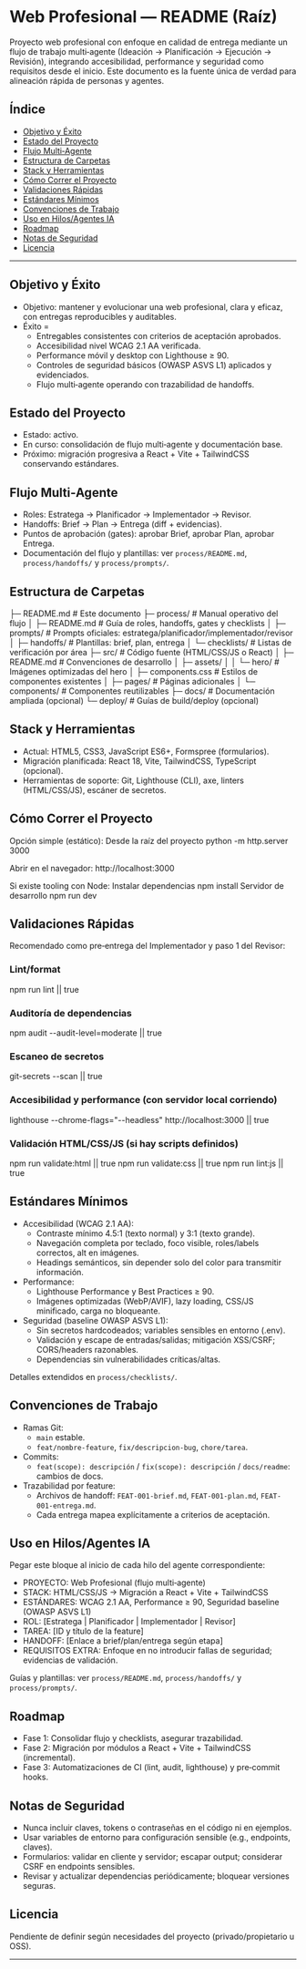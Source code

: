 # Web Profesional — README (Raíz)

Proyecto web profesional con enfoque en calidad de entrega mediante un flujo de trabajo multi‑agente (Ideación → Planificación → Ejecución → Revisión), integrando accesibilidad, performance y seguridad como requisitos desde el inicio. Este documento es la fuente única de verdad para alineación rápida de personas y agentes.

## Índice
- [Objetivo y Éxito](#objetivo-y-éxito)
- [Estado del Proyecto](#estado-del-proyecto)
- [Flujo Multi‑Agente](#flujo-multi-agente)
- [Estructura de Carpetas](#estructura-de-carpetas)
- [Stack y Herramientas](#stack-y-herramientas)
- [Cómo Correr el Proyecto](#cómo-correr-el-proyecto)
- [Validaciones Rápidas](#validaciones-rápidas)
- [Estándares Mínimos](#estándares-mínimos)
- [Convenciones de Trabajo](#convenciones-de-trabajo)
- [Uso en Hilos/Agentes IA](#uso-en-hilosagentes-ia)
- [Roadmap](#roadmap)
- [Notas de Seguridad](#notas-de-seguridad)
- [Licencia](#licencia)

---

## Objetivo y Éxito
- Objetivo: mantener y evolucionar una web profesional, clara y eficaz, con entregas reproducibles y auditables.  
- Éxito =  
  - Entregables consistentes con criterios de aceptación aprobados.  
  - Accesibilidad nivel WCAG 2.1 AA verificada.  
  - Performance móvil y desktop con Lighthouse ≥ 90.  
  - Controles de seguridad básicos (OWASP ASVS L1) aplicados y evidenciados.  
  - Flujo multi‑agente operando con trazabilidad de handoffs.

## Estado del Proyecto
- Estado: activo.  
- En curso: consolidación de flujo multi‑agente y documentación base.  
- Próximo: migración progresiva a React + Vite + TailwindCSS conservando estándares.

## Flujo Multi‑Agente
- Roles: Estratega → Planificador → Implementador → Revisor.  
- Handoffs: Brief → Plan → Entrega (diff + evidencias).  
- Puntos de aprobación (gates): aprobar Brief, aprobar Plan, aprobar Entrega.  
- Documentación del flujo y plantillas: ver `process/README.md`, `process/handoffs/` y `process/prompts/`.

## Estructura de Carpetas
├─ README.md                     # Este documento
├─ process/                      # Manual operativo del flujo
│  ├─ README.md                  # Guía de roles, handoffs, gates y checklists
│  ├─ prompts/                   # Prompts oficiales: estratega/planificador/implementador/revisor
│  ├─ handoffs/                  # Plantillas: brief, plan, entrega
│  └─ checklists/                # Listas de verificación por área
├─ src/                          # Código fuente (HTML/CSS/JS o React)
│  ├─ README.md                  # Convenciones de desarrollo
│  ├─ assets/
│  │  └─ hero/                   # Imágenes optimizadas del hero
│  ├─ components.css             # Estilos de componentes existentes
│  ├─ pages/                     # Páginas adicionales
│  └─ components/                # Componentes reutilizables
├─ docs/                         # Documentación ampliada (opcional)
└─ deploy/                       # Guías de build/deploy (opcional)


## Stack y Herramientas
- Actual: HTML5, CSS3, JavaScript ES6+, Formspree (formularios).  
- Migración planificada: React 18, Vite, TailwindCSS, TypeScript (opcional).  
- Herramientas de soporte: Git, Lighthouse (CLI), axe, linters (HTML/CSS/JS), escáner de secretos.

## Cómo Correr el Proyecto
Opción simple (estático):
Desde la raíz del proyecto
python -m http.server 3000

Abrir en el navegador:
http://localhost:3000

Si existe tooling con Node:
Instalar dependencias
npm install
Servidor de desarrollo
npm run dev

## Validaciones Rápidas
Recomendado como pre‑entrega del Implementador y paso 1 del Revisor:

### Lint/format
npm run lint || true

### Auditoría de dependencias
npm audit --audit-level=moderate || true

### Escaneo de secretos
git-secrets --scan || true

### Accesibilidad y performance (con servidor local corriendo)
lighthouse --chrome-flags="--headless" http://localhost:3000 || true

### Validación HTML/CSS/JS (si hay scripts definidos)
npm run validate:html || true
npm run validate:css || true
npm run lint:js || true


## Estándares Mínimos
- Accesibilidad (WCAG 2.1 AA):  
  - Contraste mínimo 4.5:1 (texto normal) y 3:1 (texto grande).  
  - Navegación completa por teclado, foco visible, roles/labels correctos, alt en imágenes.  
  - Headings semánticos, sin depender solo del color para transmitir información.  
- Performance:  
  - Lighthouse Performance y Best Practices ≥ 90.  
  - Imágenes optimizadas (WebP/AVIF), lazy loading, CSS/JS minificado, carga no bloqueante.  
- Seguridad (baseline OWASP ASVS L1):  
  - Sin secretos hardcodeados; variables sensibles en entorno (.env).  
  - Validación y escape de entradas/salidas; mitigación XSS/CSRF; CORS/headers razonables.  
  - Dependencias sin vulnerabilidades críticas/altas.

Detalles extendidos en `process/checklists/`.

## Convenciones de Trabajo
- Ramas Git:  
  - `main` estable.  
  - `feat/nombre-feature`, `fix/descripcion-bug`, `chore/tarea`.  
- Commits:  
  - `feat(scope): descripción` / `fix(scope): descripción` / `docs/readme`: cambios de docs.  
- Trazabilidad por feature:  
  - Archivos de handoff: `FEAT-001-brief.md`, `FEAT-001-plan.md`, `FEAT-001-entrega.md`.  
  - Cada entrega mapea explícitamente a criterios de aceptación.

## Uso en Hilos/Agentes IA
Pegar este bloque al inicio de cada hilo del agente correspondiente:

* PROYECTO: Web Profesional (flujo multi‑agente)
* STACK: HTML/CSS/JS → Migración a React + Vite + TailwindCSS
* ESTÁNDARES: WCAG 2.1 AA, Performance ≥ 90, Seguridad baseline (OWASP ASVS L1)
* ROL: [Estratega | Planificador | Implementador | Revisor]
* TAREA: [ID y título de la feature]
* HANDOFF: [Enlace a brief/plan/entrega según etapa]
* REQUISITOS EXTRA: Enfoque en no introducir fallas de seguridad; evidencias de validación.

Guías y plantillas: ver `process/README.md`, `process/handoffs/` y `process/prompts/`.

## Roadmap
- Fase 1: Consolidar flujo y checklists, asegurar trazabilidad.  
- Fase 2: Migración por módulos a React + Vite + TailwindCSS (incremental).  
- Fase 3: Automatizaciones de CI (lint, audit, lighthouse) y pre‑commit hooks.

## Notas de Seguridad
- Nunca incluir claves, tokens o contraseñas en el código ni en ejemplos.  
- Usar variables de entorno para configuración sensible (e.g., endpoints, claves).  
- Formularios: validar en cliente y servidor; escapar output; considerar CSRF en endpoints sensibles.  
- Revisar y actualizar dependencias periódicamente; bloquear versiones seguras.

## Licencia
Pendiente de definir según necesidades del proyecto (privado/propietario u OSS).

---